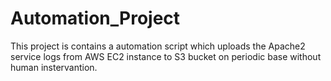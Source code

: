 # Automation_Project

This project is contains a automation script which uploads the Apache2 service logs from  AWS EC2 instance to S3 bucket on periodic base without human instervantion. 
